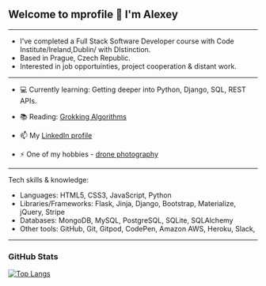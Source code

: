 ## Welcome to mprofile 👋 I'm Alexey

---

- I've completed a Full Stack Software Developer course with Code Institute/Ireland,Dublin/ with DIstinction.
- Based in Prague, Czech Republic.
- Interested in job opportuinties, project cooperation & distant work. 

---

- :computer: Currently learning: Getting deeper into Python, Django, SQL, REST APIs.

- :books: Reading: [Grokking Algorithms](https://www.manning.com/books/grokking-algorithms)

- 📫 My [LinkedIn profile](https://www.linkedin.com/in/alexeystatsenko/)

- ⚡ One of my hobbies - [drone photography](https://www.instagram.com/stodrones/)

---

  Tech skills & knowledge:
- Languages: 		        HTML5, CSS3, JavaScript, Python
- Libraries/Frameworks:  	Flask, Jinja, Django, Bootstrap, Materialize, jQuery, Stripe
- Databases:  		        MongoDB, MySQL, PostgreSQL, SQLite, SQLAlchemy
- Other tools:  		    GitHub, Git, Gitpod, CodePen, Amazon AWS, Heroku, Slack, 

---

###  GitHub Stats

[![Top Langs](https://github-readme-stats.vercel.app/api/top-langs/?username=olekst&hide=html&theme=gotham)](https://github.com/anuraghazra/github-readme-stats)

<!--
**OlekSt/OlekSt** is a ✨ _special_ ✨ repository because its `README.md` (this file) appears on your GitHub profile.

Here are some ideas to get you started:

- 🔭 I’m currently working on ...
- 🌱 I’m currently learning ...
- 👯 I’m looking to collaborate on ...
- 🤔 I’m looking for help with ...
- 💬 Ask me about ...
- 📫 How to reach me: ...
- 😄 Pronouns: ...
- ⚡ Fun fact: ...
-->
